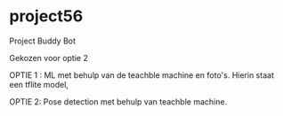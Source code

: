 # project56
Project Buddy Bot

Gekozen voor optie 2

OPTIE 1 : ML met behulp van de teachble machine en foto's. Hierin staat een tflite model,

OPTIE 2: Pose detection met behulp van teachble machine. 
